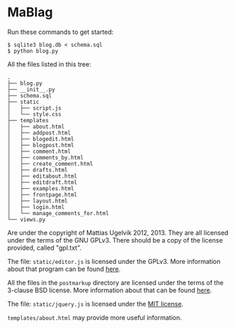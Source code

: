 # MaBlag

Run these commands to get started:

```
$ sqlite3 blog.db < schema.sql
$ python blog.py
```


All the files listed in this tree:
```
.
├── blog.py
├── __init__.py
├── schema.sql
├── static
│   ├── script.js
│   └── style.css
├── templates
│   ├── about.html
│   ├── addpost.html
│   ├── blogedit.html
│   ├── blogpost.html
│   ├── comment.html
│   ├── comments_by.html
│   ├── create_comment.html
│   ├── drafts.html
│   ├── editabout.html
│   ├── editdraft.html
│   ├── examples.html
│   ├── frontpage.html
│   ├── layout.html
│   ├── login.html
│   └── manage_comments_for.html
└── views.py
```
Are under the copyright of Mattias Ugelvik 2012, 2013. They are all licensed under the terms of the GNU GPLv3. There should be a copy of the license provided, called "gpl.txt".

The file: `static/editor.js` is licensed under the GPLv3. More information about that program can be found [here](https://code.google.com/p/sbbeditor/).

All the files in the `postmarkup` directory are licensed under the terms of the 3-clause BSD license. More information about that can be found [here](https://code.google.com/p/postmarkup/).

The file: `static/jquery.js` is licensed under the [MIT license](http://jquery.org/license/).

`templates/about.html` may provide more useful information.